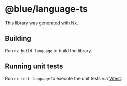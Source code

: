 # @blue/language-ts

This library was generated with [Nx](https://nx.dev).

## Building

Run `nx build language` to build the library.

## Running unit tests

Run `nx test language` to execute the unit tests via [Vitest](https://vitest.dev/).
